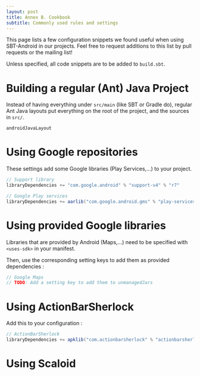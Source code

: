 ```yaml
---
layout: post
title: Annex B. Cookbook
subtitle: Commonly used rules and settings
---
```


This page lists a few configuration snippets we found useful when using
SBT-Android in our projects. Feel free to request additions to this list by
pull requests or the mailing list!

Unless specified, all code snippets are to be added to `build.sbt`.

# Building a regular (Ant) Java Project

Instead of having everything under `src/main` (like SBT or Gradle do), regular
Ant Java layouts put everything on the root of the project, and the sources in
`src/`.

```scala
androidJavaLayout
```

# Using Google repositories

These settings add some Google libraries (Play Services,...) to your project.

```scala
// Support library
libraryDependencies += "com.google.android" % "support-v4" % "r7"
```

```scala
// Google Play services
libraryDependencies += aarlib("com.google.android.gms" % "play-services" % "3.1.36")
```

# Using provided Google libraries

Libraries that are provided by Android (Maps,...) need to be specified with
`<uses-sdk>` in your manifest.

Then, use the corresponding setting keys to add them as provided dependencies :

```scala
// Google Maps
// TODO: Add a setting key to add them to unmanagedJars
```

# Using ActionBarSherlock

Add this to your configuration :

```scala
// ActionBarSherlock
libraryDependencies += apklib("com.actionbarsherlock" % "actionbarsherlock" % "4.3.1")
```

# Using Scaloid
